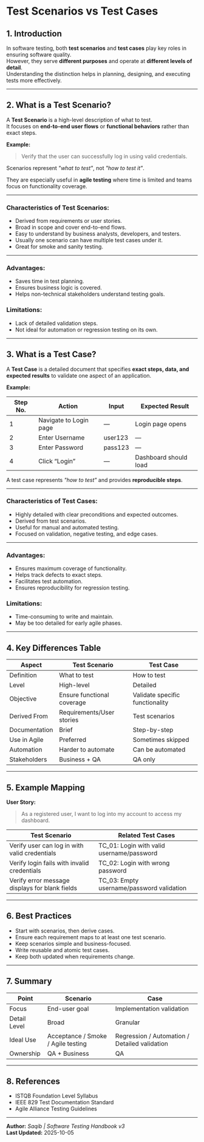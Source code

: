 # Test Scenarios vs Test Cases

## 1. Introduction
In software testing, both **test scenarios** and **test cases** play key roles in ensuring software quality.  
However, they serve **different purposes** and operate at **different levels of detail**.  
Understanding the distinction helps in planning, designing, and executing tests more effectively.

---

## 2. What is a Test Scenario?

A **Test Scenario** is a high-level description of what to test.  
It focuses on **end-to-end user flows** or **functional behaviors** rather than exact steps.  

**Example:**
> Verify that the user can successfully log in using valid credentials.

Scenarios represent *"what to test"*, not *"how to test it"*.  

They are especially useful in **agile testing** where time is limited and teams focus on functionality coverage.

---

### Characteristics of Test Scenarios:
- Derived from requirements or user stories.  
- Broad in scope and cover end-to-end flows.  
- Easy to understand by business analysts, developers, and testers.  
- Usually one scenario can have multiple test cases under it.  
- Great for smoke and sanity testing.

---

### Advantages:
- Saves time in test planning.  
- Ensures business logic is covered.  
- Helps non-technical stakeholders understand testing goals.  

### Limitations:
- Lack of detailed validation steps.  
- Not ideal for automation or regression testing on its own.

---

## 3. What is a Test Case?

A **Test Case** is a detailed document that specifies **exact steps, data, and expected results** to validate one aspect of an application.

**Example:**

| Step No. | Action | Input | Expected Result |
|-----------|---------|--------|----------------|
| 1 | Navigate to Login page | — | Login page opens |
| 2 | Enter Username | user123 | — |
| 3 | Enter Password | pass123 | — |
| 4 | Click “Login” | — | Dashboard should load |

A test case represents *"how to test"* and provides **reproducible steps**.

---

### Characteristics of Test Cases:
- Highly detailed with clear preconditions and expected outcomes.  
- Derived from test scenarios.  
- Useful for manual and automated testing.  
- Focused on validation, negative testing, and edge cases.  

---

### Advantages:
- Ensures maximum coverage of functionality.  
- Helps track defects to exact steps.  
- Facilitates test automation.  
- Ensures reproducibility for regression testing.  

### Limitations:
- Time-consuming to write and maintain.  
- May be too detailed for early agile phases.

---

## 4. Key Differences Table

| Aspect | Test Scenario | Test Case |
|--------|----------------|-----------|
| Definition | What to test | How to test |
| Level | High-level | Detailed |
| Objective | Ensure functional coverage | Validate specific functionality |
| Derived From | Requirements/User stories | Test scenarios |
| Documentation | Brief | Step-by-step |
| Use in Agile | Preferred | Sometimes skipped |
| Automation | Harder to automate | Can be automated |
| Stakeholders | Business + QA | QA only |

---

## 5. Example Mapping

**User Story:**  
> As a registered user, I want to log into my account to access my dashboard.

| Test Scenario | Related Test Cases |
|----------------|------------------|
| Verify user can log in with valid credentials | TC_01: Login with valid username/password |
| Verify login fails with invalid credentials | TC_02: Login with wrong password |
| Verify error message displays for blank fields | TC_03: Empty username/password validation |

---

## 6. Best Practices
- Start with scenarios, then derive cases.  
- Ensure each requirement maps to at least one test scenario.  
- Keep scenarios simple and business-focused.  
- Write reusable and atomic test cases.  
- Keep both updated when requirements change.

---

## 7. Summary

| Point | Scenario | Case |
|--------|------------|------|
| Focus | End-user goal | Implementation validation |
| Detail Level | Broad | Granular |
| Ideal Use | Acceptance / Smoke / Agile testing | Regression / Automation / Detailed validation |
| Ownership | QA + Business | QA |

---

## 8. References
- ISTQB Foundation Level Syllabus  
- IEEE 829 Test Documentation Standard  
- Agile Alliance Testing Guidelines

---

**Author:** *Saqib | Software Testing Handbook v3*  
**Last Updated:** 2025-10-05
